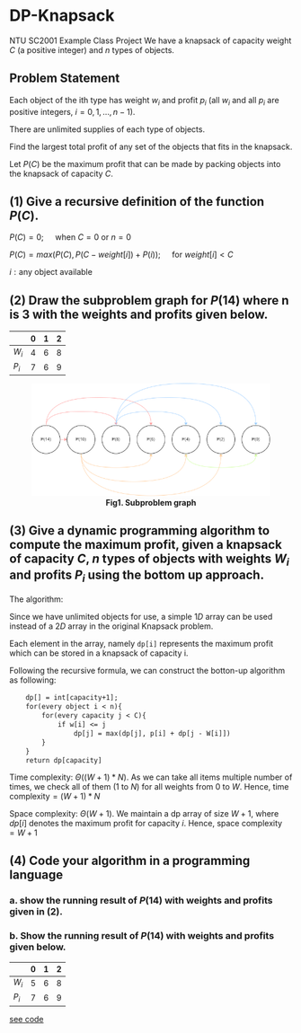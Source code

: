 # DP-Knapsack
NTU SC2001 Example Class Project
We have a knapsack of capacity weight $C$ (a positive integer) and $n$ types of objects.

## Problem Statement

Each object of the ith type has weight $w_i$ and profit $p_i$ (all $w_i$ and all $p_i$ are positive
integers, $i = 0, 1, …, n-1$). 

There are unlimited supplies of each type of objects.

Find the largest total profit of any set of the objects that fits in the knapsack.

Let $P(C)$ be the maximum profit that can be made by packing objects into the knapsack
of capacity $C$.

## (1) Give a recursive definition of the function $P(C)$.


$P(C) = 0;\quad$
$\text{when } C = 0 \text{ or } n = 0$

$P(C) = max(P(C), P(C-weight[i])+P(i));\quad$ 
$\text{for } weight[i] < C$

$i:\text{any object available}$

## (2) Draw the subproblem graph for $P(14)$ where n is 3 with the weights and profits given below.
|       | 0   | 1   | 2   |
| ----- | --- | --- | --- |
| $W_i$ | 4   | 6   | 8   |
| $P_i$ | 7   | 6   | 9   |

<figure>
<img src = q2.png>
<figcaption align = "center"><b>Fig1. Subproblem graph</b></figcaption>
</figure>


## (3) Give a dynamic programming algorithm to compute the maximum profit, given a knapsack of capacity $C$, $n$ types of objects with weights $W_i$ and profits $P_i$ using the bottom up approach.

The algorithm: 

Since we have unlimited objects for use, a simple $1D$ array can be used instead of a $2D$ array in the original Knapsack problem.

Each element in the array, namely `dp[i]` represents the maximum profit which can be stored in a knapsack of capacity i.

Following the recursive formula, we can construct the botton-up algorithm as following: 

```
    dp[] = int[capacity+1];
    for(every object i < n){
        for(every capacity j < C){
            if w[i] <= j
                dp[j] = max(dp[j], p[i] + dp[j - W[i]])
        }
    }
    return dp[capacity]
```
Time complexity: $\Theta((W+1)*N)$. As we can take all items multiple number of times, we check all of them $(1\text{ to }N)$ for all weights from $0$ to $W$. Hence, $\text{time complexity} = (W+1) * N$

Space complexity: $\Theta(W+1)$. We maintain a dp array of size $W+1$, where $dp[i]$ denotes the maximum profit for capacity $i$. Hence, $\text{space complexity} = W+1$

## (4) Code your algorithm in a programming language

### a. show the running result of $P(14)$ with weights and profits given in (2).
### b. Show the running result of $P(14)$ with weights and profits given below. 
|       | 0   | 1   | 2   |
| ----- | --- | --- | --- |
| $W_i$ | 5   | 6   | 8   |
| $P_i$ | 7   | 6   | 9   |

[see code](Knapsack.java)